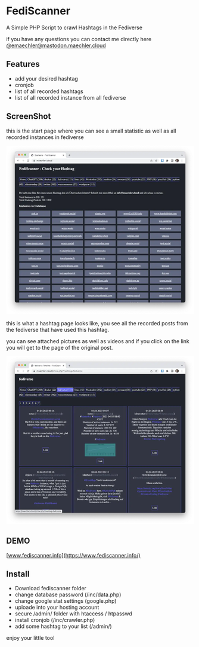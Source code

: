 # FediScanner

A Simple PHP Script to crawl Hashtags in the Fediverse

if you have any questions you can contact me directly here
[@emaechler@mastodon.maechler.cloud](https://mastodon.maechler.cloud/@emaechler)

## Features

- add your desired hashtag
- cronjob
- list of all recorded hashtags
- list of all recorded instance from all fediverse

## ScreenShot

this is the start page where you can see a small statistic as well as all recorded instances in fediverse

![Screenshot Startpage](img/fediscanner1.webp)

this is what a hashtag page looks like, you see all the recorded posts from the fediverse that have used this hashtag.

you can see attached pictures as well as videos and if you click on the link you will get to the page of the original post.

![Screenshot Hashtagpage](img/fediscanner2.webp)

## DEMO

[www.fediscanner.info](https://www.fediscanner.info/)

## Install

- Download fediscanner folder
- change database password (/inc/data.php)
- change google stat settings (google.php)
- uploade into your hosting account
- secure /admin/ folder with htaccess / htpasswd
- install cronjob (/inc/crawler.php)
- add some hashtag to your list (/admin/)

enjoy your little tool
